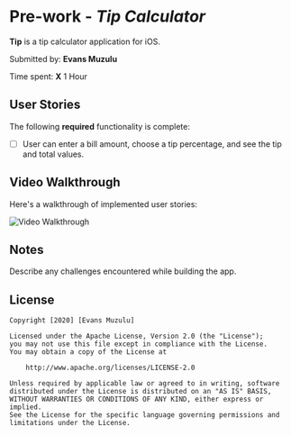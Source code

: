 # Pre-work - *Tip Calculator*

**Tip** is a tip calculator application for iOS.

Submitted by: **Evans Muzulu**

Time spent: **X** 1 Hour

## User Stories

The following **required** functionality is complete:

* [ ] User can enter a bill amount, choose a tip percentage, and see the tip and total values.

## Video Walkthrough 

Here's a walkthrough of implemented user stories:

<img src='hhttps://imgur.com/NWIYpZd' title='Video Walkthrough' width='' alt='Video Walkthrough' />



## Notes

Describe any challenges encountered while building the app.

## License

    Copyright [2020] [Evans Muzulu]

    Licensed under the Apache License, Version 2.0 (the "License");
    you may not use this file except in compliance with the License.
    You may obtain a copy of the License at

        http://www.apache.org/licenses/LICENSE-2.0

    Unless required by applicable law or agreed to in writing, software
    distributed under the License is distributed on an "AS IS" BASIS,
    WITHOUT WARRANTIES OR CONDITIONS OF ANY KIND, either express or implied.
    See the License for the specific language governing permissions and
    limitations under the License.
